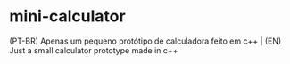 # mini-calculator
(PT-BR) Apenas um pequeno protótipo de calculadora feito em c++ | (EN) Just a small calculator prototype made in c++
